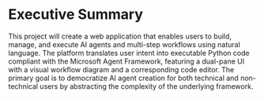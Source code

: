 # **Executive Summary**

This project will create a web application that enables users to build, manage, and execute AI agents and multi-step workflows using natural language. The platform translates user intent into executable Python code compliant with the Microsoft Agent Framework, featuring a dual-pane UI with a visual workflow diagram and a corresponding code editor. The primary goal is to democratize AI agent creation for both technical and non-technical users by abstracting the complexity of the underlying framework.
